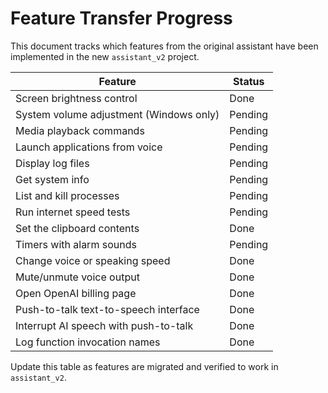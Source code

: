 # Feature Transfer Progress

This document tracks which features from the original assistant have been implemented in the new `assistant_v2` project.

| Feature | Status |
| --- | --- |
| Screen brightness control | Done |
| System volume adjustment (Windows only) | Pending |
| Media playback commands | Pending |
| Launch applications from voice | Pending |
| Display log files | Pending |
| Get system info | Pending |
| List and kill processes | Pending |
| Run internet speed tests | Pending |
| Set the clipboard contents | Done |
| Timers with alarm sounds | Pending |
| Change voice or speaking speed | Done |
| Mute/unmute voice output | Done |
| Open OpenAI billing page | Done |
| Push-to-talk text-to-speech interface | Done |
| Interrupt AI speech with push-to-talk | Done |
| Log function invocation names | Done |

Update this table as features are migrated and verified to work in `assistant_v2`.
